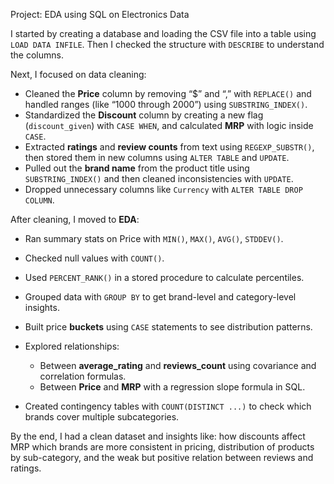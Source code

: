 Project: EDA using SQL on Electronics Data

I started by creating a database and loading the CSV file into a table using `LOAD DATA INFILE`. Then I checked the structure with `DESCRIBE` to understand the columns.

Next, I focused on data cleaning:

* Cleaned the **Price** column by removing “\$” and “,” with `REPLACE()` and handled ranges (like “1000 through 2000”) using `SUBSTRING_INDEX()`.
* Standardized the **Discount** column by creating a new flag (`discount_given`) with `CASE WHEN`, and calculated **MRP** with logic inside `CASE`.
* Extracted **ratings** and **review counts** from text using `REGEXP_SUBSTR()`, then stored them in new columns using `ALTER TABLE` and `UPDATE`.
* Pulled out the **brand name** from the product title using `SUBSTRING_INDEX()` and then cleaned inconsistencies with `UPDATE`.
* Dropped unnecessary columns like `Currency` with `ALTER TABLE DROP COLUMN`.

After cleaning, I moved to **EDA**:

* Ran summary stats on Price with `MIN()`, `MAX()`, `AVG()`, `STDDEV()`.
* Checked null values with `COUNT()`.
* Used `PERCENT_RANK()` in a stored procedure to calculate percentiles.
* Grouped data with `GROUP BY` to get brand-level and category-level insights.
* Built price **buckets** using `CASE` statements to see distribution patterns.
  
* Explored relationships:
   * Between **average\_rating** and **reviews\_count** using covariance and correlation formulas.
   * Between **Price** and **MRP** with a regression slope formula in SQL.
* Created contingency tables with `COUNT(DISTINCT ...)` to check which brands cover multiple subcategories.

By the end, I had a clean dataset and insights like: how discounts affect MRP
which brands are more consistent in pricing, distribution of products by sub-category, and the weak but positive relation between reviews and ratings.
